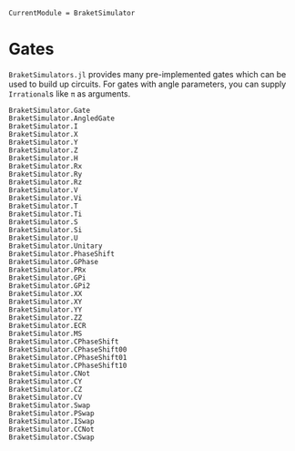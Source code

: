 ```@meta
CurrentModule = BraketSimulator
```

# Gates

`BraketSimulators.jl` provides many pre-implemented gates which can be used to build up circuits. For gates with angle parameters, you can supply `Irrational`s like `π` as arguments.

```@docs
BraketSimulator.Gate
BraketSimulator.AngledGate
BraketSimulator.I
BraketSimulator.X
BraketSimulator.Y
BraketSimulator.Z
BraketSimulator.H
BraketSimulator.Rx
BraketSimulator.Ry
BraketSimulator.Rz
BraketSimulator.V
BraketSimulator.Vi
BraketSimulator.T
BraketSimulator.Ti
BraketSimulator.S
BraketSimulator.Si
BraketSimulator.U
BraketSimulator.Unitary
BraketSimulator.PhaseShift
BraketSimulator.GPhase
BraketSimulator.PRx
BraketSimulator.GPi
BraketSimulator.GPi2
BraketSimulator.XX
BraketSimulator.XY
BraketSimulator.YY
BraketSimulator.ZZ
BraketSimulator.ECR
BraketSimulator.MS
BraketSimulator.CPhaseShift
BraketSimulator.CPhaseShift00
BraketSimulator.CPhaseShift01
BraketSimulator.CPhaseShift10
BraketSimulator.CNot
BraketSimulator.CY
BraketSimulator.CZ
BraketSimulator.CV
BraketSimulator.Swap
BraketSimulator.PSwap
BraketSimulator.ISwap
BraketSimulator.CCNot
BraketSimulator.CSwap
```

